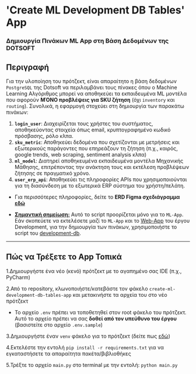# 'Create ML Development DB Tables' App
### Δημιουργία Πινάκων ML App στη Βάση Δεδομένων της DOTSOFT

## Περιγραφή
Για την υλοποίηση του πρότζεκτ, είναι απαραίτητο η βάση δεδομένων `PostgreSQL` της Dotsoft να περιλαμβάνει τους πίνακες όπου ο Machine Learning Αλγόριθμος μπορεί να αποθηκεύει τα εκπαιδευμένα ML μοντέλα που αφορούν **ΜΌΝΟ προβλέψεις για SKU ζήτηση** (όχι `inventory` και `routing`). Συνολικά, η εφαρμογή στοχεύει στη δημιουργία των παρακάτω πινάκων:

1. **`login_user`**: Διαχειρίζεται τους χρήστες του συστήματος, αποθηκεύοντας στοιχεία όπως email, κρυπτογραφημένο κωδικό πρόσβασης, ρόλο κλπα.
2. **`sku_metric`**: Αποθηκεύει δεδομένα που σχετίζονται με μετρήσεις και εξωτερικούς παράγοντες που επηρεάζουν τη ζήτηση (π.χ., καιρός, google trends, web scraping, sentiment analysis κλπα)
3. **`ml_model`**: Διατηρεί αποθηκευμένα εκπαιδευμένα μοντέλα Μηχανικής Μάθησης, επιτρέποντας την ανάκτηση τους και εκτέλεση προβλέψεων ζήτησης σε πραγματικό χρόνο.
4. **`user_erp_api`**: Αποθηκεύει τις πληροφορίες APIs που χρησιμοποιούνται για τη διασύνδεση με το εξωτερικά ERP σύστημα του χρήστη/πελάτη.

* Για περισσότερες πληροφορίες, δείτε το **ERD Figma σχεδιάγραμμα [εδώ](https://www.figma.com/board/SYBXYTliEC9o7ELte12N9v/DEVELOPMENT-DIAGRAMS?node-id=0-1&t=RopbeAnhkUKLtXaO-1)**

* **<u>Σημαντική σημείωση:</u>** Αυτό το script προορίζεται μόνο για το `ML-App`. Εάν σκοπεύετε να εκτελέσετε μαζί το `ML-App` και το [Web-App](https://bitbucket.org/dotsoft-sa/development-backend-2/src/main/development-web-app/) του έργου Development, για την δημιουργία των πινάκων, χρησιμοποιήστε το script του [development-db](https://bitbucket.org/dotsoft-sa/development-backend-2/src/main/development-web-app/development-db/).

---

## Πώς να Τρέξετε τo App Τοπικά

1.Δημιουργήστε ένα νέο (κενό) πρότζεκτ με το αγαπημένο σας IDE (π.χ., PyCharm)

2.Από το repository, κλωνοποιήστε/κατεβάστε τον φάκελο `create-ml-development-db-tables-app` και μετακινήστε τα αρχεία του στο νέο πρότζεκτ

* To αρχείο `.env` πρέπει να τοποθετηθεί στον root φάκελο του πρότζεκτ. Αυτό το αρχείο πρέπει να σας **δοθεί από τον υπεύθυνο του έργου** (βασιστείτε στο αρχείο `.env.sample`)

3.Δημιουργήστε έναν `venv` φάκελο για το πρότζεκτ (δείτε πως [εδώ](https://stackoverflow.com/a/59895890))

4.Εκτελέστε την εντολή `pip install -r requirements.txt` για να εγκαταστήσετε τα απαραίτητα πακέτα/βιβλιοθήκες

5.Τρέξτε το αρχείο `main.py` στο terminal με την εντολή: `python main.py`
